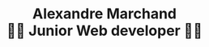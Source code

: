 <h1 align="center">
  <span>Alexandre Marchand</span><br>
  <span>👨‍💻 Junior Web developer 👨‍🏫</span>
</h1>
